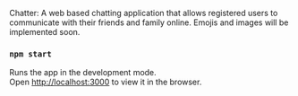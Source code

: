 Chatter:
A web based chatting application that allows registered users to communicate with their friends and family online.
Emojis and images will be implemented soon.

### `npm start`

Runs the app in the development mode.\
Open [http://localhost:3000](http://localhost:3000) to view it in the browser.
